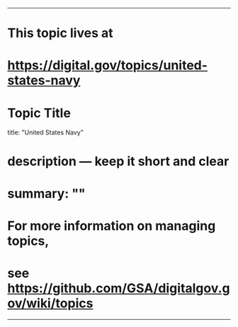 
---
# This topic lives at
# https://digital.gov/topics/united-states-navy

# Topic Title
title: "United States Navy"

# description — keep it short and clear
# summary: ""


# For more information on managing topics,
# see https://github.com/GSA/digitalgov.gov/wiki/topics
---